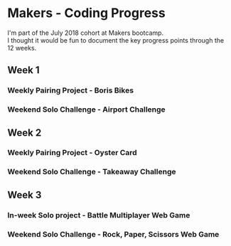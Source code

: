 Makers - Coding Progress
========================

I'm part of the July 2018 cohort at Makers bootcamp.  
I thought it would be fun to document the key progress points through the 12 weeks.

## Week 1
### Weekly Pairing Project - Boris Bikes

### Weekend Solo Challenge - Airport Challenge

## Week 2
### Weekly Pairing Project - Oyster Card

### Weekend Solo Challenge - Takeaway Challenge


## Week 3
### In-week Solo project - Battle Multiplayer Web Game

### Weekend Solo Challenge - Rock, Paper, Scissors Web Game
